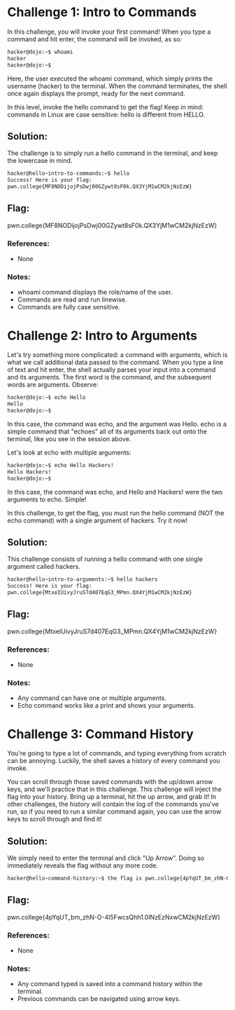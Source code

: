 # Challenge 1: Intro to Commands
In this challenge, you will invoke your first command! When you type a command and hit enter, the command will be invoked, as so:

```sh
hacker@dojo:~$ whoami
hacker
hacker@dojo:~$
```
Here, the user executed the whoami command, which simply prints the username (hacker) to the terminal. When the command terminates, the shell once again displays the prompt, ready for the next command.

In this level, invoke the hello command to get the flag! Keep in mind: commands in Linux are case sensitive: hello is different from HELLO.

## Solution: 
The challenge is to simply run a hello command in the terminal, and keep the lowercase in mind.

```sh
hacker@hello~intro-to-commands:~$ hello
Success! Here is your flag:
pwn.college{MF8NODijojPsDwj00GZywt8sF0k.QX3YjM1wCM2kjNzEzW}
```
## Flag:
pwn.college{MF8NODijojPsDwj00GZywt8sF0k.QX3YjM1wCM2kjNzEzW}

### References:
- None

### Notes:
- whoami command displays the role/name of the user.
- Commands are read and run linewise.
- Commands are fully case sensitive.

# Challenge 2: Intro to Arguments
Let's try something more complicated: a command with arguments, which is what we call additional data passed to the command. When you type a line of text and hit enter, the shell actually parses your input into a command and its arguments. The first word is the command, and the subsequent words are arguments. Observe:

```sh
hacker@dojo:~$ echo Hello
Hello
hacker@dojo:~$
```
In this case, the command was echo, and the argument was Hello. echo is a simple command that "echoes" all of its arguments back out onto the terminal, like you see in the session above.

Let's look at echo with multiple arguments:

```sh
hacker@dojo:~$ echo Hello Hackers!
Hello Hackers!
hacker@dojo:~$
```
In this case, the command was echo, and Hello and Hackers! were the two arguments to echo. Simple!

In this challenge, to get the flag, you must run the hello command (NOT the echo command) with a single argument of hackers. Try it now!

## Solution: 
This challenge consists of running a hello command with one single argument called hackers.

```sh
hacker@hello~intro-to-arguments:~$ hello hackers
Success! Here is your flag:
pwn.college{MtxeIUivyJruS7d407EqG3_MPmn.QX4YjM1wCM2kjNzEzW}
```

## Flag:
pwn.college{MtxeIUivyJruS7d407EqG3_MPmn.QX4YjM1wCM2kjNzEzW}

### References:
- None

### Notes:
- Any command can have one or multiple arguments.
- Echo command works like a print and shows your arguments.

# Challenge 3: Command History
You're going to type a lot of commands, and typing everything from scratch can be annoying. Luckily, the shell saves a history of every command you invoke.

You can scroll through those saved commands with the up/down arrow keys, and we'll practice that in this challenge. This challenge will inject the flag into your history. Bring up a terminal, hit the up arrow, and grab it! In other challenges, the history will contain the log of the commands you've run, so if you need to run a similar command again, you can use the arrow keys to scroll through and find it!

## Solution:
We simply need to enter the terminal and click "Up Arrow". Doing so immediately reveals the flag without any more code.

```sh
hacker@hello~command-history:~$ the flag is pwn.college{4pYqUT_bm_zhN-O-4l5FwcsQhh1.0lNzEzNxwCM2kjNzEzW}
```

## Flag:
pwn.college{4pYqUT_bm_zhN-O-4l5FwcsQhh1.0lNzEzNxwCM2kjNzEzW}

### References:
- None

### Notes:
- Any command typed is saved into a command history within the terminal.
- Previous commands can be navigated using arrow keys.
  


